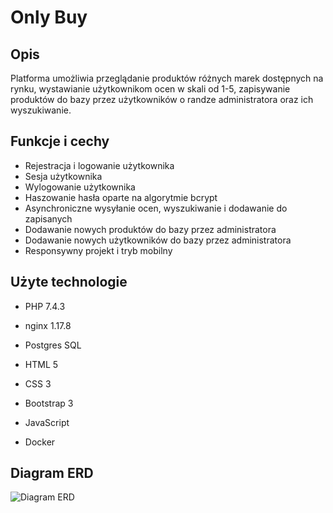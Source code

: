 # Only Buy

## Opis
Platforma umożliwia przeglądanie produktów różnych marek dostępnych na rynku, wystawianie użytkownikom ocen w skali od 1-5, zapisywanie produktów do bazy przez użytkowników o randze administratora oraz ich wyszukiwanie.

## Funkcje i cechy

* Rejestracja i logowanie użytkownika
* Sesja użytkownika
* Wylogowanie użytkownika
* Haszowanie hasła oparte na algorytmie bcrypt
* Asynchroniczne wysyłanie ocen, wyszukiwanie i dodawanie do zapisanych
* Dodawanie nowych produktów do bazy przez administratora
* Dodawanie nowych użytkowników do bazy przez administratora
* Responsywny projekt i tryb mobilny

## Użyte technologie

* PHP 7.4.3
* nginx 1.17.8

* Postgres SQL

* HTML 5
* CSS 3
* Bootstrap 3
* JavaScript
* Docker

## Diagram ERD

![Diagram ERD](./docs/public.png)